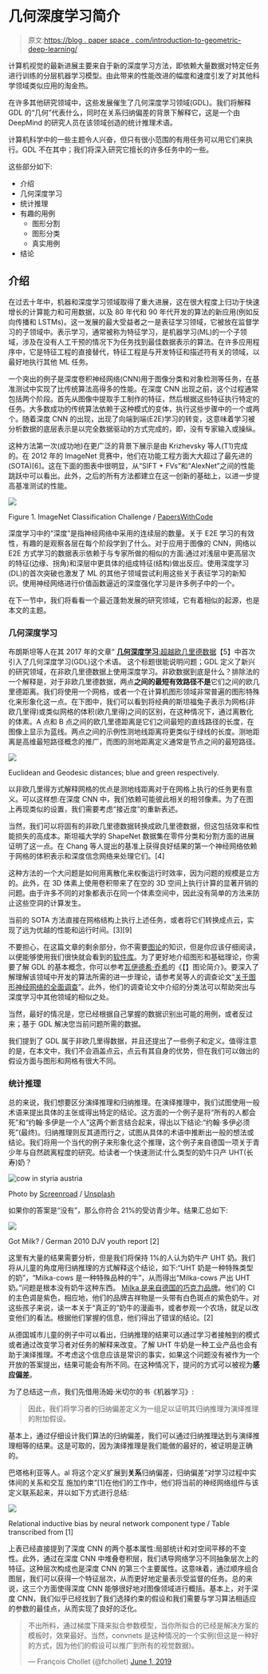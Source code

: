 # 几何深度学习简介

> 原文:[https://blog . paper space . com/introduction-to-geometric-deep-learning/](https://blog.paperspace.com/introduction-to-geometric-deep-learning/)

计算机视觉的最新进展主要来自于新的深度学习方法，即依赖大量数据对特定任务进行训练的分层机器学习模型。由此带来的性能改进的幅度和速度引发了对其他科学领域类似应用的淘金热。

在许多其他研究领域中，这些发展催生了几何深度学习领域(GDL)。我们将解释 GDL 的“几何”代表什么，同时在关系归纳偏差的背景下解释它，这是一个由 DeepMind 的研究人员在该领域创造的统计推理术语。

计算机科学中的一些主题令人兴奋，但只有很小范围的有用任务可以用它们来执行。GDL 不在其中；我们将深入研究它擅长的许多任务中的一些。

这些部分如下:

*   介绍
*   几何深度学习
*   统计推理
*   有趣的用例
    *   图形分割
    *   图形分类
    *   真实用例
*   结论

## 介绍

在过去十年中，机器和深度学习领域取得了重大进展，这在很大程度上归功于快速增长的计算能力和可用数据，以及 80 年代和 90 年代开发的算法的新应用(例如反向传播和 LSTMs)。这一发展的最大受益者之一是表征学习领域，它被放在监督学习的子领域中。表示学习，通常被称为特征学习，是机器学习(ML)的一个子领域，涉及在没有人工干预的情况下为任务找到最佳数据表示的算法。在许多应用程序中，它是特征工程的直接替代，特征工程是与开发特征和描述符有关的领域，以最好地执行其他 ML 任务。

一个突出的例子是深度卷积神经网络(CNN)用于图像分类和对象检测等任务，在基准测试中实现了比传统算法高得多的性能。在深度 CNN 出现之前，这个过程通常包括两个阶段。首先从图像中提取手工制作的特征，然后根据这些特征执行特定的任务。大多数成功的传统算法依赖于这种模式的变体，执行这些步骤中的一个或两个。随着深度 CNN 的出现，出现了向端到端(E2E)学习的转变，这意味着学习被分析数据的底层表示是以完全数据驱动的方式完成的，即，没有专家输入或操纵。

这种方法第一次(成功地)在更广泛的背景下展示是由 Krizhevsky 等人(T1)完成的。在 2012 年的 ImageNet 竞赛中，他们在功能工程方面大大超过了最先进的(SOTA)[6]。这在下面的图表中很明显，从“SIFT + FVs”和“AlexNet”之间的性能跳跃中可以看出。此外，之后的所有方法都建立在这一创新的基础上，以进一步提高基准测试的性能。

![](../Images/34aa9751b3290b48e2064558974e7fc7.png)

Figure 1\. ImageNet Classification Challenge / [PapersWithCode](https://paperswithcode.com/sota/image-classification-on-imagenet)

深度学习中的“深度”是指神经网络中采用的连续层的数量。关于 E2E 学习的有效性，有趣的是观察各层在每个阶段学到了什么。对于应用于图像的 CNN，网络以 E2E 方式学习的数据表示依赖于与专家所做的相似的方面:通过对浅层中更高层次的特征(边缘、拐角)和深层中更具体的组成特征(结构)做出反应。使用深度学习(DL)的首次突破也激发了 ML 的其他子领域尝试利用这些关于表征学习的新知识。使用神经网络进行价值函数逼近的深度强化学习是许多例子中的一个。

在下一节中，我们将看看一个最近蓬勃发展的研究领域，它有着相似的起源，也是本文的主题。

### 几何深度学习

布朗斯坦等人在其 2017 年的文章“ [**几何深度学习**:超越欧几里德数据](https://scholar.google.com/scholar_url?url=https://ieeexplore.ieee.org/abstract/document/7974879/&hl=en&sa=T&oi=gsb&ct=res&cd=0&d=16083123238264716705&ei=GXlqXrGmLYWtmwHg-qrIDw&scisig=AAGBfm1gRjBDiV1FG-cQyo_FQAsLM-BWNQ)【5】中首次引入了几何深度学习(GDL)这个术语。
这个标题很能说明问题；GDL 定义了新兴的研究领域，在非欧几里德数据上使用深度学习。非欧数据到底是什么？排除法的一个解释是，对于非欧几里德数据，两点**之间的最短有效路径不是**它们之间的欧几里德距离。我们将使用一个网格，或者一个在计算机图形领域非常普遍的图形特殊化来形象化这一点。在下图中，我们可以看到将经典的斯坦福兔子表示为网格(非欧几里得)或类似网格的体积(欧几里得)之间的区别，在这种情况下，通过离散化的体素。A 点和 B 点之间的欧几里德距离是它们之间最短的直线路径的长度，在图像上显示为蓝线。两点之间的示例性测地线距离将更类似于绿线的长度。测地距离是高维最短路径概念的推广，而图的测地距离定义通常是节点之间的最短路径。

![](../Images/0c1c3ae8deaf5f9c1156142a489632e1.png)

Euclidean and Geodesic distances; blue and green respectively.

以非欧几里得方式解释网格的优点是测地线距离对于在网格上执行的任务更有意义。可以这样想:在深度 CNN 中，我们依赖可能彼此相关的相邻像素。为了在图上再现类似的设置，我们需要考虑“接近度”的重新表述。

当然，我们可以将固有的非欧几里德数据转换成欧几里德数据，但这包括效率和性能损失的高成本。斯坦福大学的 ShapeNet 数据集在零件分类和分割方面的进展证明了这一点。在 Chang 等人提出的基准上获得良好结果的第一个神经网络依赖于网格的体积表示和深度信念网络来处理它们。[4]

这种方法的一个大问题是如何用离散化来权衡运行时效率，因为问题的规模是立方的。此外，在 3D 体素上使用卷积带来了在空的 3D 空间上执行计算的显著开销的问题。由于许多不同的对象都表示在同一个体素空间中，因此没有简单的方法来防止这些空洞的计算发生。

当前的 SOTA 方法直接在网格结构上执行上述任务，或者将它们转换成点云，实现了远为优越的性能和运行时间。[3][9]

不要担心，在这篇文章的剩余部分，你不需要[图论](https://en.wikipedia.org/wiki/Graph_theory)的知识，但是你应该仔细阅读，以便能够使用我们很快就会看到的[软件库](https://blog.paperspace.com/geometric-deep-learning-framework-comparison/)。为了更好地介绍图形和基础理论，你需要了解 GDL 的基本概念，你可以参考[瓦伊德希·乔希](https://medium.com/basecs/a-gentle-introduction-to-graph-theory-77969829ead8)的《【】图论简介》。要深入了解理解该领域中开发的算法所需的进一步理论，请参考吴等人的调查论文“[关于图形神经网络的全面调查](https://scholar.google.com/scholar_url?url=https://arxiv.org/abs/1901.00596&hl=en&sa=T&oi=gsb&ct=res&cd=0&d=10891000151054490378&ei=EnhqXsWNKaawmgHg6buAAg&scisig=AAGBfm0QsxkbBpCfZZ9llLilC6K87W1ZTw)”。此外，他们的调查论文中介绍的分类法可以帮助突出与深度学习中其他领域的相似之处。

当然，最好的情况是，您已经根据自己掌握的数据识别出可能的用例，或者反过来；基于 GDL 解决您当前问题所需的数据。

我们提到了 GDL 属于非欧几里得数据，并且还提出了一些例子和定义。值得注意的是，在本文中，我们不会涵盖点云，点云有其自身的优势，但在我们可以做出的假设方面与图形和网格有很大不同。

### 统计推理

总的来说，我们想要区分演绎推理和归纳推理。在演绎推理中，我们试图使用一般术语来提出具体的主张或得出特定的结论。这方面的一个例子是将“所有的人都会死”和“约翰·多伊是一个人”这两个断言结合起来，得出以下结论:“约翰·多伊必须死”(最终)。归纳推理则反其道而行之，试图从具体的术语中推断出一般的想法或结论。我们将用一个当代的例子来形象化这个推理，这个例子来自德国一项关于青少年与自然疏离程度的研究。给读者一个快速测试:什么类型的奶牛只产 UHT(长寿)奶？

![cow in styria austria](../Images/de3308c98777edae8dea30bee21a87f1.png)

Photo by [Screenroad](https://unsplash.com/@screenroad?utm_source=ghost&utm_medium=referral&utm_campaign=api-credit) / [Unsplash](https://unsplash.com/?utm_source=ghost&utm_medium=referral&utm_campaign=api-credit)

如果你的答案是“没有”，那么你符合 21%的受访青少年。结果汇总如下:

![](../Images/92a89cfc671b05dc8f7593ee05ab3808.png)

Got Milk? / German 2010 DJV youth report [2]

这里有大量的结果需要分析，但是我们将保持 1%的人认为奶牛产 UHT 奶。我们将从儿童的角度用归纳推理的方式解释这个结论，如下:“UHT 奶是一种特殊类型的奶”，“Milka-cows 是一种特殊品种的牛”，从而得出“Milka-cows 产出 UHT 奶。”问题是根本没有奶牛这种东西。 [Milka 是来自德国的巧克力品牌](https://www.milka.de/)。他们的 CI 的主色调是紫色，相应地，他们的品牌吉祥物是一头带有白色斑点的紫色奶牛。对这些孩子来说，读一本关于“真正的”奶牛的漫画书，或者参观一个农场，就足以改变他们的看法。根据他们掌握的信息，他们得出了错误的结论。[2]

从德国城市儿童的例子中可以看出，归纳推理的结果可以通过学习者接触到的模式或者通过改变学习者对任务的解释来改变。了解 UHT 牛奶是一种工业产品也会有助于演绎推理。不考虑这个信息应该是常识的事实，如果这个问题没有被作为一个开放的答案提出，结果可能会有所不同。在这种情况下，提问的方式可以被视为**感应偏差**。

为了总结这一点，我们先借用汤姆·米切尔的书《机器学习》:

> 因此，我们将学习者的归纳偏差定义为一组足以证明其归纳推理为演绎推理的附加假设。

基本上，通过仔细设计我们算法的归纳偏差，我们可以通过归纳推理达到与演绎推理相等的结果。这是可取的，因为演绎推理是我们能做的最好的，被证明是正确的。

巴塔格利亚等人。al 将这个定义扩展到**关系**归纳偏差，归纳偏差“对学习过程中实体间的关系和交互
施加约束”[1]在他们的工作中，他们将当前的神经网络组件与该定义联系起来，并以如下方式进行总结:

![](../Images/c97ec2d2995b86a36f7ba63edd2cb81e.png)

Relational inductive bias by neural network component type / Table transcribed from [1]

上表已经直接提到了深度 CNN 的两个基本属性:局部统计和对空间平移的不变性。此外，通过在深度 CNN 中堆叠卷积层，我们诱导网络学习不同抽象层次上的特征。这种层次构成也是深度 CNN 的第三个主要属性。这意味着，通过顺序组合图层，我们可以获得一个特征层次，从而更好地定量表示受监督的任务。总的来说，这三个方面使得深度 CNN 能够很好地对图像领域进行概括。基本上，对于深度 CNN，我们似乎已经找到了我们选择约束的假设和我们需要与学习算法相适应的参数的最佳点，从而实现了良好的泛化。

> 不出所料，通过梯度下降来拟合参数模型，当你所拟合的已经是解决方案的模板时，效果最好。当然，convnets 是这种情况的一个实例(但这是一种好的方式，因为他们的假设可以推广到所有的视觉数据)。
> 
> — François Chollet (@fchollet) [June 1, 2019](https://twitter.com/fchollet/status/1134965806851166208?ref_src=twsrc%5Etfw)